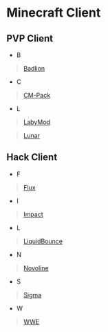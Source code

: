# Minecraft Client

## PVP Client

- B

> [Badlion](badlion.net)

- C

> [CM-Pack](cm-pack.pl)

- L

> [LabyMod](labymod.net)

> [Lunar](lunarclient.net)

## Hack Client

- F

> [Flux](flux.today)

- I

> [Impact](impactclient.net)

- L

> [LiquidBounce](liquidbounce.net)

- N

> [Novoline](novoline.wtf)

- S

> [Sigma](sigmaclient.info)

- W

> [WWE](wweclient.com)

